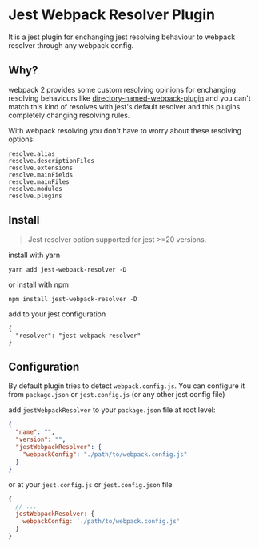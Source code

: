 # Jest Webpack Resolver Plugin

It is a jest plugin for enchanging jest resolving behaviour to webpack resolver through any webpack config.


## Why?

webpack 2 provides some custom resolving opinions for enchanging resolving behaviours like [directory-named-webpack-plugin](https://github.com/shaketbaby/directory-named-webpack-plugin) and you can't match this kind of resolves with jest's default resolver and this plugins completely changing resolving rules.

With webpack resolving you don't have to worry about these resolving options:

```
resolve.alias
resolve.descriptionFiles
resolve.extensions
resolve.mainFields
resolve.mainFiles
resolve.modules
resolve.plugins
```

## Install
> Jest resolver option supported for jest >=20 versions.

install with yarn
```
yarn add jest-webpack-resolver -D
```

or install with npm
```
npm install jest-webpack-resolver -D
```

add to your jest configuration
```
{
  "resolver": "jest-webpack-resolver"
}
```

## Configuration

By default plugin tries to detect `webpack.config.js`. You can configure it from `package.json` or `jest.config.js` (or any other jest config file)

add `jestWebpackResolver` to your `package.json` file at root level:
```json
{
  "name": "",
  "version": "",
  "jestWebpackResolver": {
    "webpackConfig": "./path/to/webpack.config.js"
  }
}
```

or at your `jest.config.js` or `jest.config.json` file
```js
{
  // ...
  jestWebpackResolver: {
    webpackConfig: './path/to/webpack.config.js'
  }
}
```
